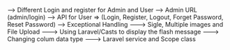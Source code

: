 --> Different Login and register for Admin and User 
--> Admin URL (admin/login) 
--> API for User => (Login, Register, Logout, Forget Password, Reset Password)
--> Exceptional Handling
---> Sigle, Multiple images and File Upload
---> Using Laravel/Casts to display the flash message
---> Changing colum data type
---> Laravel service and Scope class
